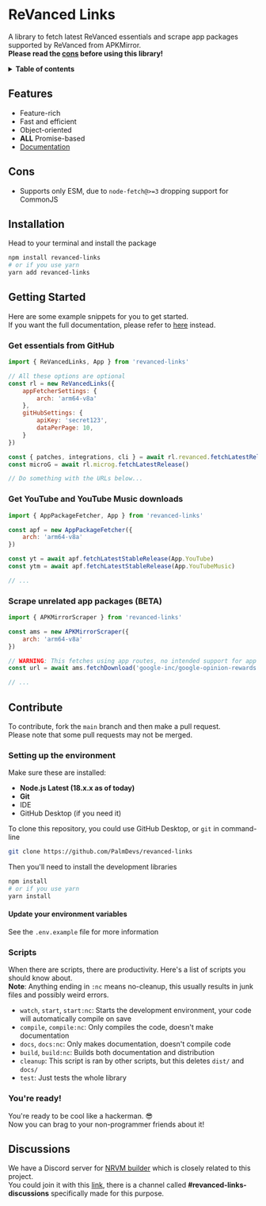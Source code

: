 # ReVanced Links
A library to fetch latest ReVanced essentials and scrape app packages supported by ReVanced from APKMirror.  
**Please read the [cons](#cons) before using this library!**

<details><summary><strong>Table of contents</strong></summary>

- [ReVanced Links](#revanced-links)
  - [Features](#features)
  - [Cons](#cons)
  - [Installation](#installation)
  - [Getting Started](#getting-started)
    - [Get essentials from GitHub](#get-essentials-from-github)
    - [Get YouTube and YouTube Music downloads](#get-youtube-and-youtube-music-downloads)
    - [Scrape unrelated app packages (BETA)](#scrape-unrelated-app-packages-beta)
  - [Contribute](#contribute)
    - [Setting up the environment](#setting-up-the-environment)
      - [Update your environment variables](#update-your-environment-variables)
    - [Scripts](#scripts)
    - [You're ready!](#youre-ready)
  - [Discussions](#discussions)

</details>

## Features
 - Feature-rich
 - Fast and efficient
 - Object-oriented
 - **ALL** Promise-based
 - [Documentation](https://palmdevs.github.io/revanced-links)

## Cons
 - Supports only ESM, due to `node-fetch@>=3` dropping support for CommonJS

## Installation
Head to your terminal and install the package
```sh
npm install revanced-links
# or if you use yarn
yarn add revanced-links
```

## Getting Started
Here are some example snippets for you to get started.  
If you want the full documentation, please refer to [here](https://palmdevs.github.io/revanced-links/) instead.

### Get essentials from GitHub
```js
import { ReVancedLinks, App } from 'revanced-links'

// All these options are optional
const rl = new ReVancedLinks({
    appFetcherSettings: {
        arch: 'arm64-v8a'
    },
    gitHubSettings: {
        apiKey: 'secret123',
        dataPerPage: 10,
    }
})

const { patches, integrations, cli } = await rl.revanced.fetchLatestReleases()
const microG = await rl.microg.fetchLatestRelease()

// Do something with the URLs below...
```

### Get YouTube and YouTube Music downloads
```js
import { AppPackageFetcher, App } from 'revanced-links'

const apf = new AppPackageFetcher({
    arch: 'arm64-v8a'
})

const yt = await apf.fetchLatestStableRelease(App.YouTube)
const ytm = await apf.fetchLatestStableRelease(App.YouTubeMusic)

// ...
```

### Scrape unrelated app packages (BETA)
```js
import { APKMirrorScraper } from 'revanced-links'

const ams = new APKMirrorScraper({
    arch: 'arm64-v8a'
})

// WARNING: This fetches using app routes, no intended support for app categories yet
const url = await ams.fetchDownload('google-inc/google-opinion-rewards', '2022082901')

// ...
```

## Contribute
To contribute, fork the `main` branch and then make a pull request.  
Please note that some pull requests may not be merged.

### Setting up the environment
Make sure these are installed:
 - **Node.js Latest (18.x.x as of today)**
 - **Git**
 - IDE
 - GitHub Desktop (if you need it)

To clone this repository, you could use GitHub Desktop, or `git` in command-line
```sh
git clone https://github.com/PalmDevs/revanced-links
```
Then you'll need to install the development libraries
```sh
npm install
# or if you use yarn
yarn install
```
#### Update your environment variables
See the `.env.example` file for more information

### Scripts
When there are scripts, there are productivity. Here's a list of scripts you should know about.  
**Note**: Anything ending in `:nc` means no-cleanup, this usually results in junk files and possibly weird errors.
  - `watch`, `start`, `start:nc`: Starts the development environment, your code will automatically compile on save
  - `compile`, `compile:nc`: Only compiles the code, doesn't make documentation
  - `docs`, `docs:nc`: Only makes documentation, doesn't compile code
  - `build`, `build:nc`: Builds both documentation and distribution
  - `cleanup`: This script is ran by other scripts, but this deletes `dist/` and `docs/`
  - `test`: Just tests the whole library

### You're ready!
You're ready to be cool like a hackerman. 😎  
Now you can brag to your non-programmer friends about it!

## Discussions
We have a Discord server for [NRVM builder](https://github.com/PalmDevs/nrvm) which is closely related to this project.  
You could join it with this [link](https://discord.gg/mHq2bTfeSa), there is a channel called **#revanced-links-discussions** specifically made for this purpose.
